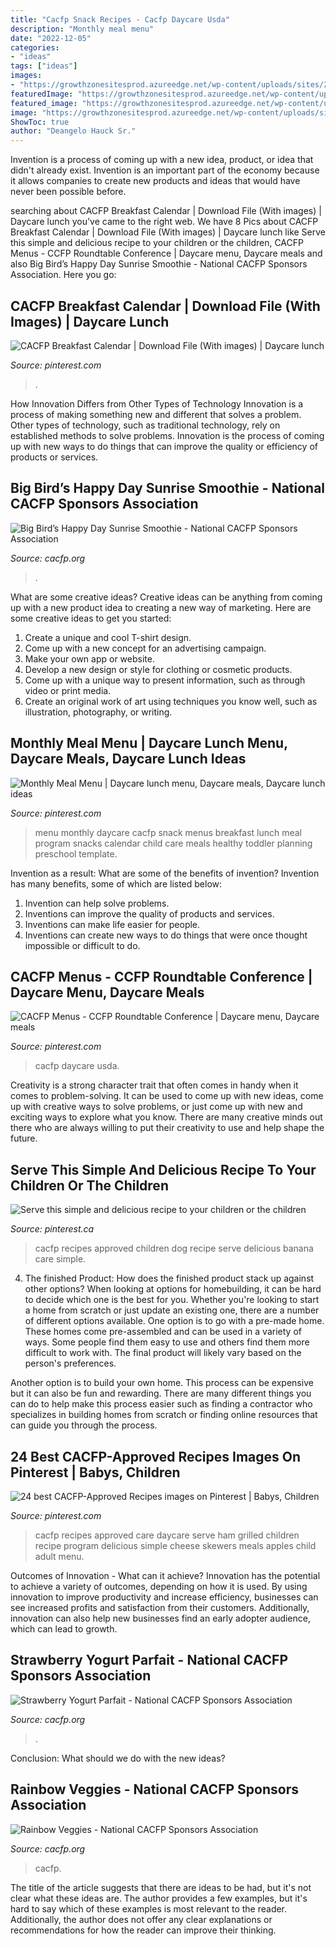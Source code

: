 ```yaml
---
title: "Cacfp Snack Recipes - Cacfp Daycare Usda"
description: "Monthly meal menu"
date: "2022-12-05"
categories:
- "ideas"
tags: ["ideas"]
images:
- "https://growthzonesitesprod.azureedge.net/wp-content/uploads/sites/2039/2020/12/Rainbow-Veggies.jpg"
featuredImage: "https://growthzonesitesprod.azureedge.net/wp-content/uploads/sites/2039/2020/12/Strawberry-Yogurt-Parfait-768x768.jpg"
featured_image: "https://growthzonesitesprod.azureedge.net/wp-content/uploads/sites/2039/2020/12/Strawberry-Yogurt-Parfait-768x768.jpg"
image: "https://growthzonesitesprod.azureedge.net/wp-content/uploads/sites/2039/2020/12/Big-Bird-Sunrise-Smoothie.jpg"
ShowToc: true
author: "Deangelo Hauck Sr."
---
```



Invention is a process of coming up with a new idea, product, or idea that didn't already exist. Invention is an important part of the economy because it allows companies to create new products and ideas that would have never been possible before.

	

		
searching about CACFP Breakfast Calendar | Download File (With images) | Daycare lunch you've came to the right web. We have 8 Pics about CACFP Breakfast Calendar | Download File (With images) | Daycare lunch like Serve this simple and delicious recipe to your children or the children, CACFP Menus - CCFP Roundtable Conference | Daycare menu, Daycare meals and also Big Bird’s Happy Day Sunrise Smoothie - National CACFP Sponsors Association. Here you go:
		
    
## CACFP Breakfast Calendar | Download File (With Images) | Daycare Lunch

<img loading=lazy src="https://i.pinimg.com/736x/86/a5/0d/86a50d00d8387881d8cb107ac9865533.jpg" onerror="this.onerror=null;this.src='https://tse4.mm.bing.net/th?id=OIP.oUfPtkrtA7GCX6D-0qAUpAAAAA&amp;pid=15.1';" alt="CACFP Breakfast Calendar | Download File (With images) | Daycare lunch">

_Source: pinterest.com_

>. 

	

How Innovation Differs from Other Types of Technology
Innovation is a process of making something new and different that solves a problem. Other types of technology, such as traditional technology, rely on established methods to solve problems. Innovation is the process of coming up with new ways to do things that can improve the quality or efficiency of products or services.

    
## Big Bird’s Happy Day Sunrise Smoothie - National CACFP Sponsors Association

<img loading=lazy src="https://growthzonesitesprod.azureedge.net/wp-content/uploads/sites/2039/2020/12/Big-Bird-Sunrise-Smoothie.jpg" onerror="this.onerror=null;this.src='https://tse2.mm.bing.net/th?id=OIP.f10_Ru7CSnd1I31FUbIhYwHaHa&amp;pid=15.1';" alt="Big Bird’s Happy Day Sunrise Smoothie - National CACFP Sponsors Association">

_Source: cacfp.org_

>. 

	

What are some creative ideas?
Creative ideas can be anything from coming up with a new product idea to creating a new way of marketing. Here are some creative ideas to get you started: 
1. Create a unique and cool T-shirt design.
2. Come up with a new concept for an advertising campaign.
3. Make your own app or website.
4. Develop a new design or style for clothing or cosmetic products. 
5. Come up with a unique way to present information, such as through video or print media. 
6. Create an original work of art using techniques you know well, such as illustration, photography, or writing.

    
## Monthly Meal Menu | Daycare Lunch Menu, Daycare Meals, Daycare Lunch Ideas

<img loading=lazy src="https://i.pinimg.com/originals/bf/82/b5/bf82b56876a238e632c21a541800092c.jpg" onerror="this.onerror=null;this.src='https://tse2.mm.bing.net/th?id=OIP.fhe8RGDv_JB-VX_4MPXDPAAAAA&amp;pid=15.1';" alt="Monthly Meal Menu | Daycare lunch menu, Daycare meals, Daycare lunch ideas">

_Source: pinterest.com_

>menu monthly daycare cacfp snack menus breakfast lunch meal program snacks calendar child care meals healthy toddler planning preschool template. 

	

Invention as a result: What are some of the benefits of invention?
Invention has many benefits, some of which are listed below: 
1. Invention can help solve problems. 
2. Inventions can improve the quality of products and services. 
3. Inventions can make life easier for people. 
4. Inventions can create new ways to do things that were once thought impossible or difficult to do.

    
## CACFP Menus - CCFP Roundtable Conference | Daycare Menu, Daycare Meals

<img loading=lazy src="https://i.pinimg.com/originals/55/46/03/554603f6b37322737076a5f2e1017e5a.png" onerror="this.onerror=null;this.src='https://tse1.mm.bing.net/th?id=OIP.rt2OHWtydj7lZ9kifSP5TAHaFp&amp;pid=15.1';" alt="CACFP Menus - CCFP Roundtable Conference | Daycare menu, Daycare meals">

_Source: pinterest.com_

>cacfp daycare usda. 

	

Creativity is a strong character trait that often comes in handy when it comes to problem-solving. It can be used to come up with new ideas, come up with creative ways to solve problems, or just come up with new and exciting ways to explore what you know. There are many creative minds out there who are always willing to put their creativity to use and help shape the future.

    
## Serve This Simple And Delicious Recipe To Your Children Or The Children

<img loading=lazy src="https://i.pinimg.com/736x/bc/c4/b8/bcc4b87370bd78bbf44746ba7fd33720--dog-children.jpg" onerror="this.onerror=null;this.src='https://tse1.mm.bing.net/th?id=OIP.RRuB1_TXd5UHmZAuoTli3wHaJl&amp;pid=15.1';" alt="Serve this simple and delicious recipe to your children or the children">

_Source: pinterest.ca_

>cacfp recipes approved children dog recipe serve delicious banana care simple. 

	

4. The finished Product: How does the finished product stack up against other options?
When looking at options for homebuilding, it can be hard to decide which one is the best for you. Whether you're looking to start a home from scratch or just update an existing one, there are a number of different options available. 
One option is to go with a pre-made home. These homes come pre-assembled and can be used in a variety of ways. Some people find them easy to use and others find them more difficult to work with. The final product will likely vary based on the person's preferences. 

Another option is to build your own home. This process can be expensive but it can also be fun and rewarding. There are many different things you can do to help make this process easier such as finding a contractor who specializes in building homes from scratch or finding online resources that can guide you through the process.

    
## 24 Best CACFP-Approved Recipes Images On Pinterest | Babys, Children

<img loading=lazy src="https://i.pinimg.com/736x/7e/61/79/7e617996a40b39cd4297966bf67ce189--grilled-ham-skewers.jpg" onerror="this.onerror=null;this.src='https://tse3.mm.bing.net/th?id=OIP._fr9g3ekTwOPrZGozy06lgDbEc&amp;pid=15.1';" alt="24 best CACFP-Approved Recipes images on Pinterest | Babys, Children">

_Source: pinterest.com_

>cacfp recipes approved care daycare serve ham grilled children recipe program delicious simple cheese skewers meals apples child adult menu. 

	

Outcomes of Innovation - What can it achieve?
Innovation has the potential to achieve a variety of outcomes, depending on how it is used. By using innovation to improve productivity and increase efficiency, businesses can see increased profits and satisfaction from their customers. Additionally, innovation can also help new businesses find an early adopter audience, which can lead to growth.

    
## Strawberry Yogurt Parfait - National CACFP Sponsors Association

<img loading=lazy src="https://growthzonesitesprod.azureedge.net/wp-content/uploads/sites/2039/2020/12/Strawberry-Yogurt-Parfait-768x768.jpg" onerror="this.onerror=null;this.src='https://tse4.mm.bing.net/th?id=OIP.UvSAVw8w3b8TP5Oe-rLEhgHaHa&amp;pid=15.1';" alt="Strawberry Yogurt Parfait - National CACFP Sponsors Association">

_Source: cacfp.org_

>. 

	

Conclusion: What should we do with the new ideas?
 

    
## Rainbow Veggies - National CACFP Sponsors Association

<img loading=lazy src="https://growthzonesitesprod.azureedge.net/wp-content/uploads/sites/2039/2020/12/Rainbow-Veggies.jpg" onerror="this.onerror=null;this.src='https://tse2.mm.bing.net/th?id=OIP.9RwrBNZKNwyKbI2TDB-1IwHaHa&amp;pid=15.1';" alt="Rainbow Veggies - National CACFP Sponsors Association">

_Source: cacfp.org_

>cacfp. 

	

The title of the article suggests that there are ideas to be had, but it's not clear what these ideas are. The author provides a few examples, but it's hard to say which of these examples is most relevant to the reader. Additionally, the author does not offer any clear explanations or recommendations for how the reader can improve their thinking.

